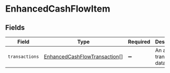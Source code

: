 # EnhancedCashFlowItem


## Fields

| Field                                                                               | Type                                                                                | Required                                                                            | Description                                                                         |
| ----------------------------------------------------------------------------------- | ----------------------------------------------------------------------------------- | ----------------------------------------------------------------------------------- | ----------------------------------------------------------------------------------- |
| `transactions`                                                                      | [EnhancedCashFlowTransaction](../../models/shared/enhancedcashflowtransaction.md)[] | :heavy_minus_sign:                                                                  | An array of transaction data.                                                       |